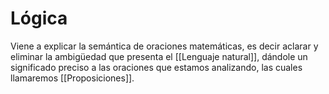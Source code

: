 # Lógica
Viene a explicar la semántica de oraciones matemáticas, es decir aclarar y eliminar la ambigüedad que presenta el [[Lenguaje natural]], dándole un significado preciso a las oraciones que estamos analizando, las cuales llamaremos [[Proposiciones]].